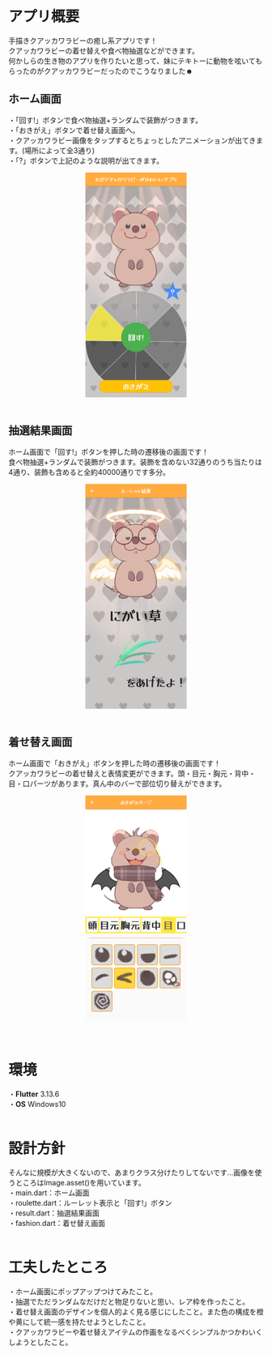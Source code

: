 # アプリ概要 #
手描きクアッカワラビーの癒し系アプリです！<br>
クアッカワラビーの着せ替えや食べ物抽選などができます。<br>
何かしらの生き物のアプリを作りたいと思って、妹にテキトーに動物を呟いてもらったのがクアッカワラビーだったのでこうなりました☻<br>

## ホーム画面 ##
・「回す!」ボタンで食べ物抽選+ランダムで装飾がつきます。<br>
・「おきがえ」ボタンで着せ替え画面へ。<br>
・クアッカワラビー画像をタップするとちょっとしたアニメーションが出てきます。(場所によって全3通り)<br>
・「?」ボタンで上記のような説明が出てきます。<br>
<div style="text-align: center;">
    <img src="home.png" width="200">
</div><br>

## 抽選結果画面 ##
ホーム画面で「回す!」ボタンを押した時の遷移後の画面です！<br>
食べ物抽選+ランダムで装飾がつきます。装飾を含めない32通りのうち当たりは4通り、装飾も含めると全約40000通りです多分。<br>
<div align=center>
    <img src="roulette.png" width="200">
</div><br>

## 着せ替え画面 ##
ホーム画面で「おきがえ」ボタンを押した時の遷移後の画面です！<br>
クアッカワラビーの着せ替えと表情変更ができます。頭・目元・胸元・背中・目・口パーツがあります。真ん中のバーで部位切り替えができます。<br>
<div style="text-align: center;">
    <img src="okigae.png" width="200">
</div><br><br>

# 環境 #
・**Flutter** 3.13.6<br>
・**OS** Windows10<br><br>

# 設計方針 #
そんなに規模が大きくないので、あまりクラス分けたりしてないです…画像を使うところはImage.asset()を用いています。<br>
・main.dart：ホーム画面<br>
・roulette.dart：ルーレット表示と「回す!」ボタン<br>
・result.dart：抽選結果画面<br>
・fashion.dart：着せ替え画面<br><br>

# 工夫したところ #
・ホーム画面にポップアップつけてみたこと。<br>
・抽選でただランダムなだけだと物足りないと思い、レア枠を作ったこと。<br>
・着せ替え画面のデザインを個人的よく見る感じにしたこと。また色の構成を橙や黄にして統一感を持たせようとしたこと。<br>
・クアッカワラビーや着せ替えアイテムの作画をなるべくシンプルかつかわいくしようとしたこと。
